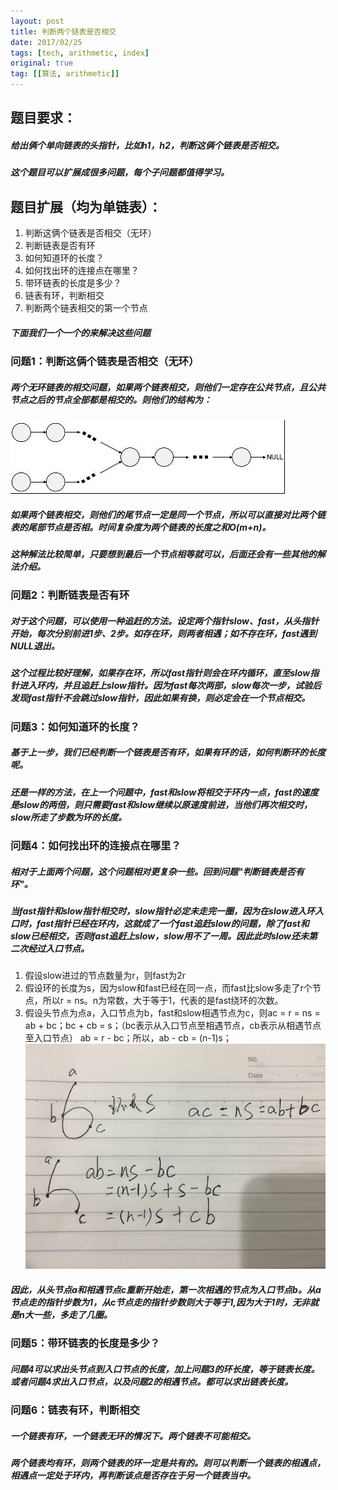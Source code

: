 ```yaml
---
layout: post
title: 判断两个链表是否相交
date: 2017/02/25
tags: [tech, arithmetic, index]
original: true
tag: [[算法, arithmetic]]
---
```


## 题目要求：
##### 给出俩个单向链表的头指针，比如h1，h2，判断这俩个链表是否相交。
##### 这个题目可以扩展成很多问题，每个子问题都值得学习。
<!--more-->
## 题目扩展（均为单链表）：
1. 判断这俩个链表是否相交（无环）
2. 判断链表是否有环
3. 如何知道环的长度？
4. 如何找出环的连接点在哪里？
5. 带环链表的长度是多少？
6. 链表有环，判断相交
7. 判断两个链表相交的第一个节点
##### 下面我们一个一个的来解决这些问题

### 问题1：判断这俩个链表是否相交（无环）
##### 两个无环链表的相交问题，如果两个链表相交，则他们一定存在公共节点，且公共节点之后的节点全部都是相交的。则他们的结构为：
![二元查找树](/img/arithmetic/linked.jpg)
##### 如果两个链表相交，则他们的尾节点一定是同一个节点，所以可以直接对比两个链表的尾部节点是否相。时间复杂度为两个链表的长度之和O(m+n)。
##### 这种解法比较简单，只要想到最后一个节点相等就可以，后面还会有一些其他的解法介绍。

### 问题2：判断链表是否有环
##### 对于这个问题，可以使用一种追赶的方法。设定两个指针slow、fast，从头指针开始，每次分别前进1步、2步。如存在环，则两者相遇；如不存在环，fast遇到NULL退出。
##### 这个过程比较好理解，如果存在环，所以fast指针则会在环内循环，直至slow指针进入环内，并且追赶上slow指针。因为fast每次两部，slow每次一步，试验后发现fast指针不会跳过slow指针，因此如果有换，则必定会在一个节点相交。

### 问题3：如何知道环的长度？
##### 基于上一步，我们已经判断一个链表是否有环，如果有环的话，如何判断环的长度呢。
##### 还是一样的方法，在上一个问题中，fast和slow将相交于环内一点，fast的速度是slow的两倍，则只需要fast和slow继续以原速度前进，当他们再次相交时，slow所走了步数为环的长度。

### 问题4：如何找出环的连接点在哪里？
##### 相对于上面两个问题，这个问题相对更复杂一些。回到问题"判断链表是否有环"。
##### 当fast指针和slow指针相交时，slow指针必定未走完一圈，因为在slow进入环入口时，fast指针已经在环内，这就成了一个fast追赶slow的问题，除了fast和slow已经相交，否则fast追赶上slow，slow用不了一周。因此此时slow还未第二次经过入口节点。
1. 假设slow进过的节点数量为r，则fast为2r
2. 假设环的长度为s，因为slow和fast已经在同一点，而fast比slow多走了r个节点，所以r = ns。n为常数，大于等于1，代表的是fast绕环的次数。
3. 假设头节点为点a，入口节点为b，fast和slow相遇节点为c，则ac = r = ns = ab + bc；bc + cb = s；（bc表示从入口节点至相遇节点，cb表示从相遇节点至入口节点） ab = r - bc；所以，ab - cb = (n-1)s；
![单链表带环](/img/arithmetic/linked2.jpg)
##### 因此，从头节点a和相遇节点c重新开始走，第一次相遇的节点为入口节点b。从a节点走的指针步数为1，从c节点走的指针步数则大于等于1,因为大于1时，无非就是n大一些，多走了几圈。

### 问题5：带环链表的长度是多少？
##### 问题4可以求出头节点到入口节点的长度，加上问题3的环长度，等于链表长度。或者问题4求出入口节点，以及问题2的相遇节点。都可以求出链表长度。

### 问题6：链表有环，判断相交
##### 一个链表有环，一个链表无环的情况下。两个链表不可能相交。
##### 两个链表均有环，则两个链表的环一定是共有的。则可以判断一个链表的相遇点，相遇点一定处于环内，再判断该点是否存在于另一个链表当中。